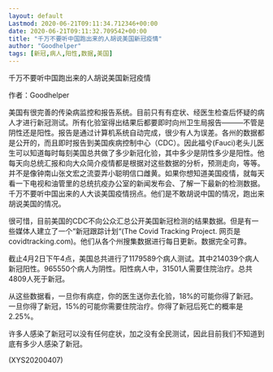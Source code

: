 ```yaml
---
layout: default
Lastmod: 2020-06-21T09:11:34.712346+00:00
date: 2020-06-21T09:11:32.709542+00:00
title: "千万不要听中国跑出来的人胡说美国新冠疫情"
author: "Goodhelper"
tags: [新冠,病人,阳性,数据,美国]
---
```


千万不要听中国跑出来的人胡说美国新冠疫情

作者：Goodhelper

美国有很完善的传染病监控和报告系统。目前只有有症状、经医生检查后怀疑的病人才进行新冠测试。所有化验室得出结果后都要即时向州卫生局报告———不管是阴性还是阳性。报告是通过计算机系统自动完成，很少有人为误差。各州的数据都是公开的，而且即时报告到美国疾病控制中心（CDC）。因此福兮(Fauci)老头儿医生可以知道每时每刻美国总共做了多少新冠化验，其中多少是阴性多少是阳性。他每天向总统汇报和向大众简介疫情都是根据对这些数据的分析，预测走向，等等。并不是像钟南山张文宏之流耍弄小聪明信口雌黄。如果你想知道美国疫情，就每天看一下电视和油管里的总统抗疫办公室的新闻发布会、了解一下最新的检测数据。千万不要听中国出来的人大谈美国疫情拐点。他们是不敢胡说中国的情况，跑出来胡说美国的情况。

很可惜，目前美国的CDC不向公众汇总公开美国新冠检测的结果数据。但是有一些媒体人建立了一个“新冠跟踪计划“(The Covid Tracking Project. 网页是covidtracking.com)。他们从各个州搜集数据进行每日更新。数据完全可靠。

截止4月2日下午4点，美国总共进行了1179589个病人测试。其中214039个病人新冠阳性。965550个病人为阴性。阳性病人中，31501人需要住院治疗。总共4809人死于新冠。

从这些数据看，一旦你有病症，你的医生送你去化验，18%的可能你得了新冠。一旦你得了新冠，15%的可能你需要住院治疗。你得了新冠后死亡的概率是2.25%。

许多人感染了新冠可以没有任何症状，加之没有全民测试，因此目前我们不知道到底有多少人感染了新冠。

(XYS20200407)

